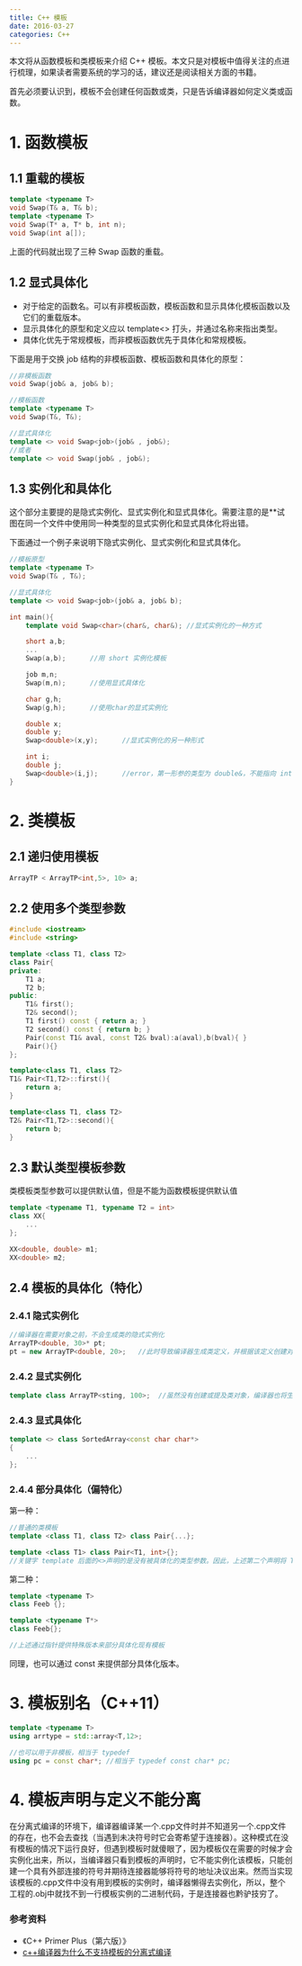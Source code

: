 ```yaml
---
title: C++ 模板
date: 2016-03-27
categories: C++
---
```


本文将从函数模板和类模板来介绍 C++ 模板。本文只是对模板中值得关注的点进行梳理，如果读者需要系统的学习的话，建议还是阅读相关方面的书籍。

首先必须要认识到，模板不会创建任何函数或类，只是告诉编译器如何定义类或函数。

# 1. 函数模板

## 1.1 重载的模板

```c++
template <typename T>
void Swap(T& a, T& b);
template <typename T>
void Swap(T* a, T* b, int n);
void Swap(int a[]);
```

上面的代码就出现了三种 Swap 函数的重载。

## 1.2 显式具体化

- 对于给定的函数名。可以有非模板函数，模板函数和显示具体化模板函数以及它们的重载版本。
- 显示具体化的原型和定义应以 template<> 打头，并通过名称来指出类型。
- 具体化优先于常规模板，而非模板函数优先于具体化和常规模板。

下面是用于交换 job 结构的非模板函数、模板函数和具体化的原型：

```c++
//非模板函数
void Swap(job& a, job& b);

//模板函数
template <typename T>
void Swap(T&, T&);

//显式具体化
template <> void Swap<job>(job& , job&);
//或者
template <> void Swap(job& , job&);
```

## 1.3 实例化和具体化

这个部分主要提的是隐式实例化、显式实例化和显式具体化。需要注意的是**试图在同一个文件中使用同一种类型的显式实例化和显式具体化将出错。

下面通过一个例子来说明下隐式实例化、显式实例化和显式具体化。

```c++
//模板原型
template <typename T>
void Swap(T& , T&);			

//显式具体化
template <> void Swap<job>(job& a, job& b);

int main(){
	template void Swap<char>(char&, char&); //显式实例化的一种方式

	short a,b;
	...
	Swap(a,b);		//用 short 实例化模板

	job m,n;
	Swap(m,n);		//使用显式具体化

	char g,h;
	Swap(g,h);		//使用char的显式实例化

	double x;
	double y;
	Swap<double>(x,y);		//显式实例化的另一种形式

	int i;
	double j;
	Swap<double>(i,j);		//error，第一形参的类型为 double&，不能指向 int 变量 i
}
```
# 2. 类模板

## 2.1 递归使用模板

```c++
ArrayTP < ArrayTP<int,5>, 10> a;
```

## 2.2 使用多个类型参数

```c++
#include <iostream>
#include <string>

template <class T1, class T2>
class Pair{
private:
    T1 a;
    T2 b;
public:
    T1& first();
    T2& second();
    T1 first() const { return a; }
    T2 second() const { return b; }
    Pair(const T1& aval, const T2& bval):a(aval),b(bval){ }
    Pair(){}
};

template<class T1, class T2>
T1& Pair<T1,T2>::first(){
    return a;
}

template<class T1, class T2>
T2& Pair<T1,T2>::second(){
    return b;
}
```

## 2.3 默认类型模板参数

类模板类型参数可以提供默认值，但是不能为函数模板提供默认值

```c++
template <typename T1, typename T2 = int>
class XX{
	...	
};

XX<double, double> m1;
XX<double> m2;
```

## 2.4 模板的具体化（特化）

### 2.4.1 隐式实例化

```c++
//编译器在需要对象之前，不会生成类的隐式实例化
ArrayTP<double, 30>* pt;
pt = new ArrayTP<double, 20>;	//此时导致编译器生成类定义，并根据该定义创建对象
```

### 2.4.2 显式实例化

```c++
template class ArrayTP<sting, 100>;  //虽然没有创建或提及类对象，编译器也将生成类声明（包括方法定义）
```

### 2.4.3 显式具体化

```c++
template <> class SortedArray<const char char*>
{
	...
};
```

### 2.4.4 部分具体化（偏特化）

第一种：

```c++
//普通的类模板
template <class T1, class T2> class Pair{...};	

template <class T1> class Pair<T1, int>{};
//关键字 template 后面的<>声明的是没有被具体化的类型参数。因此，上述第二个声明将 T2 具体化为 int，但T1保持不变。注意，如果指定所有的类型，则<>内将为空，这将导致显式具体化
```

第二种：

```c++
template <typename T>
class Feeb {};

template <typename T*>
class Feeb{};

//上述通过指针提供特殊版本来部分具体化现有模板
```

同理，也可以通过 const 来提供部分具体化版本。

# 3. 模板别名（C++11）

```c++
template <typename T>
using arrtype = std::array<T,12>;

//也可以用于非模板，相当于 typedef
using pc = const char*; //相当于 typedef const char* pc;
```


# 4. 模板声明与定义不能分离

在分离式编译的环境下，编译器编译某一个.cpp文件时并不知道另一个.cpp文件的存在，也不会去查找（当遇到未决符号时它会寄希望于连接器）。这种模式在没有模板的情况下运行良好，但遇到模板时就傻眼了，因为模板仅在需要的时候才会实例化出来，所以，当编译器只看到模板的声明时，它不能实例化该模板，只能创建一个具有外部连接的符号并期待连接器能够将符号的地址决议出来。然而当实现该模板的.cpp文件中没有用到模板的实例时，编译器懒得去实例化，所以，整个工程的.obj中就找不到一行模板实例的二进制代码，于是连接器也黔驴技穷了。

### 参考资料

- 《C++ Primer Plus（第六版）》
- [c++编译器为什么不支持模板的分离式编译](http://blog.csdn.net/bichenggui/article/details/4207084)

